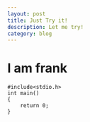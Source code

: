 ```yaml
---
layout: post
title: Just Try it!
description: Let me try!
category: blog
---
```


# I am frank
```
#include<stdio.h>
int main()
{
    return 0;
}

```



[fangjin]:    http://beiyuu.com  "BeiYuu"

